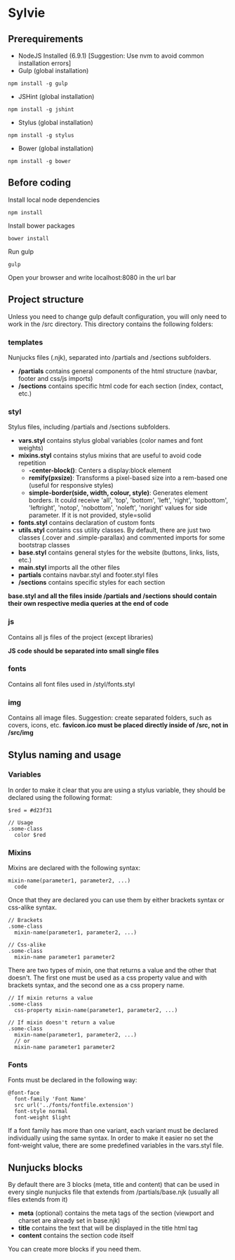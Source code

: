 # Sylvie
## Prerequirements
- NodeJS Installed (6.9.1) [Suggestion: Use nvm to avoid common installation errors]
- Gulp (global installation)
```
npm install -g gulp
```
- JSHint (global installation)
```
npm install -g jshint
```
- Stylus (global installation)
```
npm install -g stylus
```
- Bower (global installation)
```
npm install -g bower
```

## Before coding
Install local node dependencies
```
npm install
```
Install bower packages
```
bower install
```
Run gulp
```
gulp
```
Open your browser and write localhost:8080 in the url bar

## Project structure
Unless you need to change gulp default configuration, you will only need to work in the /src directory. This directory contains the following folders:
### templates
Nunjucks files (.njk), separated into /partials and /sections subfolders.

- **/partials** contains general components of the html structure (navbar, footer and css/js imports)
- **/sections** contains specific html code for each section (index, contact, etc.)

### styl
Stylus files, including /partials and /sections subfolders.

- **vars.styl** contains stylus global variables (color names and font weights)
- **mixins.styl** contains stylus mixins that are useful to avoid code repetition
  - **-center-block()**: Centers a display:block element
  - **remify(pxsize)**: Transforms a pixel-based size into a rem-based one (useful for responsive styles)
  - **simple-border(side, width, colour, style)**: Generates element borders. It could receive 'all', 'top', 'bottom', 'left', 'right', 'topbottom', 'leftright', 'notop', 'nobottom', 'noleft', 'noright' values for side parameter. If it is not provided, style=solid
- **fonts.styl** contains declaration of custom fonts
- **utils.styl** contains css utility classes. By default, there are just two classes (.cover and .simple-parallax) and commented imports for some bootstrap classes
- **base.styl** contains general styles for the website (buttons, links, lists, etc.)
- **main.styl** imports all the other files
- **partials** contains navbar.styl and footer.styl files
- **/sections** contains specific styles for each section

**base.styl and all the files inside /partials and /sections should contain their own respective media queries at the end of code**

### js
Contains all js files of the project (except libraries)

**JS code should be separated into small single files**

### fonts
Contains all font files used in /styl/fonts.styl

### img
Contains all image files. Suggestion: create separated folders, such as covers, icons, etc.
**favicon.ico must be placed directly inside of /src, not in /src/img**

## Stylus naming and usage
### Variables
In order to make it clear that you are using a stylus variable, they should be declared using the following format:
```
$red = #d23f31

// Usage
.some-class
  color $red
```

### Mixins
Mixins are declared with the following syntax:
```
mixin-name(parameter1, parameter2, ...)
  code
```
Once that they are declared you can use them by either brackets syntax or css-alike syntax.
```
// Brackets
.some-class
  mixin-name(parameter1, parameter2, ...)

// Css-alike
.some-class
  mixin-name parameter1 parameter2
```
There are two types of mixin, one that returns a value and the other that doesn't.
The first one must be used as a css property value and with brackets syntax, and the second one as a css propery name.
```
// If mixin returns a value
.some-class
  css-property mixin-name(parameter1, parameter2, ...)

// If mixin doesn't return a value
.some-class
  mixin-name(parameter1, parameter2, ...)
  // or
  mixin-name parameter1 parameter2
```
### Fonts
Fonts must be declared in the following way:

```
@font-face
  font-family 'Font Name'
  src url('../fonts/fontfile.extension')
  font-style normal
  font-weight $light
```

If a font family has more than one variant, each variant must be declared individually using the same syntax. In order to make it easier no set the font-weight value, there are some predefined variables in the vars.styl file.

## Nunjucks blocks
By default there are 3 blocks (meta, title and content) that can be used in every single nunjucks file that extends from /partials/base.njk (usually all files extends from it)

- **meta** (optional) contains the meta tags of the section (viewport and charset are already set in base.njk)
- **title** contains the text that will be displayed in the title html tag
- **content** contains the section code itself

You can create more blocks if you need them.
